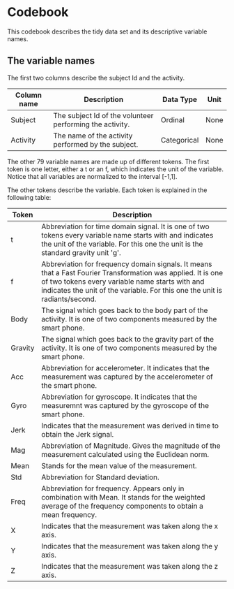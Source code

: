 # Codebook

This codebook describes the tidy data set and its descriptive variable names.

## The variable names

The first two columns describe the subject Id and the activity.


**Column name** | **Description** | **Data Type** | **Unit**
----------------|-----------------|---------------|----------
Subject         | The subject Id of the volunteer performing the activity. | Ordinal | None
Activity | The name of the activity performed by the subject.| Categorical| None

The other 79 variable names are made up of different tokens. The first token is one letter, either a t or an f, which indicates the unit of the variable. Notice that all variables are normalized to the interval [-1,1].

The other tokens describe the variable. Each token is explained in the following table:

**Token**| **Description**
---------|----------------
t | Abbreviation for time domain signal. It is one of two tokens every variable name starts with and indicates the unit of the variable. For this one the unit is the standard gravity unit 'g'.
f | Abbreviation for frequency domain signals. It means that a Fast Fourier Transformation was applied. It is one of two tokens every variable name starts with and indicates the unit of the variable. For this one the unit is radiants/second.
Body | The signal which goes back to the body part of the activity. It is one of two components measured by the smart phone.
Gravity | The signal which goes back to the gravity part of the activity. It is one of two components measured by the smart phone.
Acc | Abbreviation for accelerometer. It indicates that the measurement was captured by the accelerometer of the smart phone.
Gyro | Abbreviation for gyroscope. It indicates that the measuremnt was captured by the gyroscope of the smart phone.
Jerk | Indicates that the measurement was derived in time to obtain the Jerk signal.
Mag | Abbreviation of Magnitude. Gives the magnitude of the measurement calculated using the Euclidean norm.
Mean | Stands for the mean value of the measurement.
Std | Abbreviation for Standard deviation.
Freq | Abbreviation for frequency. Appears only in combination with Mean. It stands for the weighted average of the frequency components to obtain a mean frequency.
X | Indicates that the measurement was taken along the x axis.
Y | Indicates that the measurement was taken along the y axis.
Z | Indicates that the measurement was taken along the z axis.